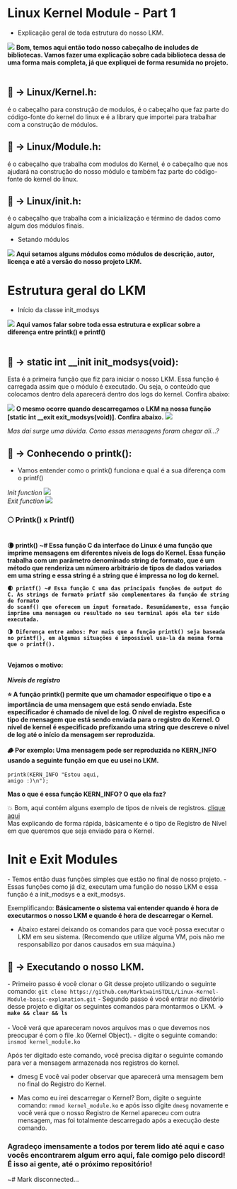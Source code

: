# Linux Kernel Module - Part 1

  - Explicação geral de toda estrutura do nosso LKM.

  <img src="https://imgur.com/EOm0gAs.png">
    <b>Bom, temos aqui então todo nosso cabeçalho de includes de bibliotecas. Vamos fazer uma explicação sobre cada biblioteca dessa de uma forma mais completa,
    já que expliquei de forma resumida no projeto.</b>
<br>
<br>
    
<b><h2>📌 -> Linux/Kernel.h</b>:</h2> é o cabeçalho para construção de modulos, é o cabeçalho que faz parte do código-fonte do kernel do linux e é a library que importei para trabalhar com a construção de módulos.

<b><h2>📌 -> Linux/Module.h</b>:</h2> é o cabeçalho que trabalha com modulos do Kernel, é o cabeçalho que nos ajudará na construção do nosso módulo e também faz parte do código-fonte do kernel do linux.

<b><h2>📌 -> Linux/init.h</b>:</h2> é o cabeçalho que trabalha com a inicialização e término de dados como algum dos módulos finais.

  - Setando módulos
  
  <img src="https://imgur.com/HBCuki1.png">
  <b>Aqui setamos alguns módulos como módulos de descrição, autor, licença e até a versão do nosso projeto LKM.</b>
  

# Estrutura geral do LKM

  - Início da classe init_modsys 
  
  <img src="https://imgur.com/umOhUkT.png">
    <b>Aqui vamos falar sobre toda essa estrutura e explicar sobre a diferença entre printk() e printf()</b>
   <br>
   <br>
   
   <b><h2>📌 -> static int __init init_modsys(void)</b>:</h2> Esta é a primeira função que fiz para iniciar o nosso LKM. Essa função é carregada assim que o módulo é executado. Ou seja, o conteúdo que colocamos dentro dela aparecerá dentro dos logs do kernel. Confira abaixo:
   
   <img src="https://imgur.com/0ey3cQO.png">
   <b>O mesmo ocorre quando descarregamos o LKM na nossa função [static int __exit exit_modsys(void)]. Confira abaixo.</b>
   <img src="https://imgur.com/Q4izZbj.png">
   
   <i>Mas daí surge uma dúvida. Como essas mensagens foram chegar ali...?</i>
   
   <b><h2>📌 -> Conhecendo o printk()</b>:</h2>
   
   - Vamos entender como o printk() funciona e qual é a sua diferença com o printf()

  <i>Init function</i>
   <img src="https://imgur.com/jsL2jjh.png">
   <br>
  <i>Exit function</i>
   <img src="https://imgur.com/AAcarmM.png">
   
   
   <h3>🌕<b> Printk() x Printf()</b></h3>
   <br>
    <b>
    🌘 printk() ~# Essa função C da interface do Linux é uma função que imprime mensagens em diferentes níveis de logs do Kernel. Essa função trabalha com um parâmetro denominado
    string de formato, que é um método que renderiza um número arbitrário de tipos de dados variados em uma string e essa string é a string que é impressa no
    log do kernel.
  
    🌒 printf() ~# Essa função C uma das principais funções de output do C. As strings de formato printf são complementares da função de string de formato
    do scanf() que oferecem um input formatado. Resumidamente, essa função imprime uma mensagem ou resultado no seu terminal após ela ter sido executada.
  
    🌗 Diferença entre ambos: Por mais que a função printk() seja baseada no printf(), em algumas situações é impossível usa-la da mesma forma que o printf().
  
      
  <br>Vejamos o motivo:
      <br>
      <br>
  <i>Níveis de registro</i>
  
  ⭐️ A função printk() permite que um chamador especifique o tipo e a importância de uma mensagem que está sendo enviada. Este especificador é chamado
        de nível de log. O nível de registro especifica o tipo de mensagem que está sendo enviada para o registro do Kernel. O nível de kernel é especificado
        prefixando uma string que descreve o nível de log até o início da mensagem ser reproduzida.
  <br>
  <br>
        🪵 Por exemplo: Uma mensagem pode ser reproduzida no KERN_INFO usando a seguinte função em que eu usei no LKM.
        <br>
  <br>
  </b>
      <code>printk(KERN_INFO "Estou aqui, amigo :)\n");</code>
      
<b> Mas o que é essa função KERN_INFO? O que ela faz? </b>
  
💥 Bom, aqui contém alguns exemplo de tipos de níveis de registros. <a href="https://elinux.org/Debugging_by_printing#Log_Levels">clique aqui</a><br>
Mas explicando de forma rápida, básicamente é o tipo de Registro de Nível em que queremos que seja enviado para o Kernel.

<h1>Init e Exit Modules</h1>
  - Temos então duas funções simples que estão no final de nosso projeto.
  - Essas funções como já diz, executam uma função do nosso LKM e essa função é a init_modsys e a exit_modsys.

  Exemplificando: <b>Básicamente o sistema vai entender quando é hora de executarmos o nosso LKM e quando é hora de descarregar o Kernel.</b>
  
  - Abaixo estarei deixando os comandos para que você possa executar o LKM em seu sistema. (Recomendo que utilize alguma VM, pois não me responsabilizo por danos causados em sua máquina.)

<h2>🔑 <b> -> Executando o nosso LKM. </b></h2>
  - Primeiro passo é você clonar o Git desse projeto utilizando o seguinte comando: <code>git clone https://github.com/MarktwainSTDLL/Linux-Kernel-Module-basic-explanation.git</code>
  - Segundo passo é você entrar no diretório desse projeto e digitar os seguintes comandos para montarmos o LKM.
    <b>-> <code>make && clear && ls</code> </b><br><br>
  - Você verá que apareceram novos arquivos mas o que devemos nos preocupar é com o file .ko (Kernel Object).
  - digite o seguinte comando: <code>insmod kernel_module.ko</code>

Após ter digitado este comando, você precisa digitar o seguinte comando para ver a mensagem armazenada nos registros do kernel.
  - dmesg
E você vai poder observar que aparecerá uma mensagem bem no final do Registro do Kernel.

  - Mas como eu irei descarregar o Kernel? Bom, digite o seguinte comando: <code>rmmod kernel_module.ko</code> e após isso digite <code>dmesg</code> novamente e você verá que o nosso Registro de Kernel apareceu com outra mensagem, mas foi totalmente descarregado após a execução deste comando.


<h3>Agradeço imensamente a todos por terem lido até aqui e caso vocês encontrarem algum erro aqui, fale comigo pelo discord! É isso ai gente, até o próximo repositório!</h3>

~# Mark disconnected...
  
